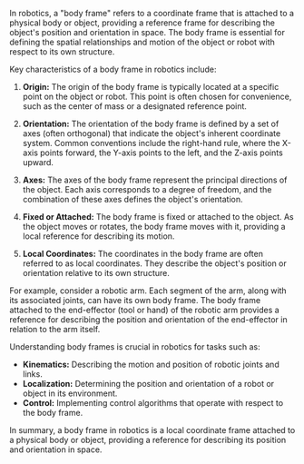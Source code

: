 In robotics, a "body frame" refers to a coordinate frame that is attached to a physical body or object, providing a reference frame for describing the object's position and orientation in space. The body frame is essential for defining the spatial relationships and motion of the object or robot with respect to its own structure.

Key characteristics of a body frame in robotics include:

1. **Origin:** The origin of the body frame is typically located at a specific point on the object or robot. This point is often chosen for convenience, such as the center of mass or a designated reference point.

2. **Orientation:** The orientation of the body frame is defined by a set of axes (often orthogonal) that indicate the object's inherent coordinate system. Common conventions include the right-hand rule, where the X-axis points forward, the Y-axis points to the left, and the Z-axis points upward.

3. **Axes:** The axes of the body frame represent the principal directions of the object. Each axis corresponds to a degree of freedom, and the combination of these axes defines the object's orientation.

4. **Fixed or Attached:** The body frame is fixed or attached to the object. As the object moves or rotates, the body frame moves with it, providing a local reference for describing its motion.

5. **Local Coordinates:** The coordinates in the body frame are often referred to as local coordinates. They describe the object's position or orientation relative to its own structure.

For example, consider a robotic arm. Each segment of the arm, along with its associated joints, can have its own body frame. The body frame attached to the end-effector (tool or hand) of the robotic arm provides a reference for describing the position and orientation of the end-effector in relation to the arm itself.

Understanding body frames is crucial in robotics for tasks such as:

- **Kinematics:** Describing the motion and position of robotic joints and links.
- **Localization:** Determining the position and orientation of a robot or object in its environment.
- **Control:** Implementing control algorithms that operate with respect to the body frame.

In summary, a body frame in robotics is a local coordinate frame attached to a physical body or object, providing a reference for describing its position and orientation in space.